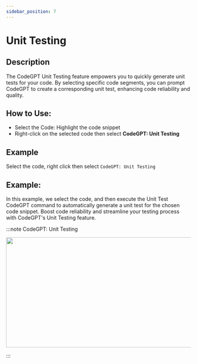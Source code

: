 ```yaml
---
sidebar_position: 7
---
```


# Unit Testing

## Description
The CodeGPT Unit Testing feature empowers you to quickly generate unit tests for your code. By selecting specific code segments, you can prompt CodeGPT to create a corresponding unit test, enhancing code reliability and quality.

## How to Use:
- Select the Code: Highlight the code snippet
- Right-click on the selected code then select **CodeGPT: Unit Testing**

## Example
Select the code, right click then select `CodeGPT: Unit Testing`

## Example:
In this example, we select the code, and then execute the Unit Test CodeGPT command to automatically generate a unit test for the chosen code snippet. Boost code reliability and streamline your testing process with CodeGPT's Unit Testing feature.

:::note CodeGPT: Unit Testing
<p align="center">
  <img width="550" height="300" src="https://github.com/davila7/code-gpt-docs/assets/6216945/5b14b329-7b91-43cf-a194-ceb6a7932c07" />
</p>
:::